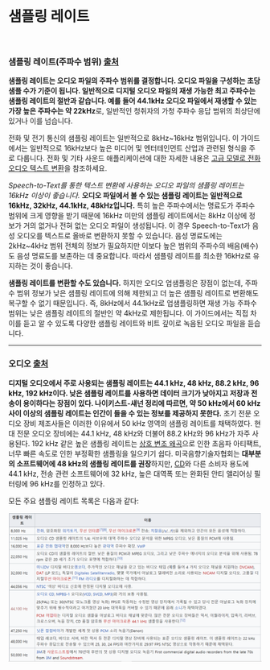 # 샘플링 레이트

​    

### 샘플링 레이트(주파수 범위)    [출처](https://cloud.google.com/solutions/media-entertainment/optimizing-audio-files-for-speech-to-text?hl=ko#sample_rate_frequency_range)

**샘플링 레이트는 오디오 파일의 주파수 범위를 결정합니다. 오디오 파일을 구성하는 초당 샘플 수가 기준이 됩니다. 일반적으로 디지털 오디오 파일의 재생 가능한 최고 주파수는 샘플링 레이트의 절반과 같습니다. 예를 들어 44.1kHz 오디오 파일에서 재생할 수 있는 가장 높은 주파수는 약 22kHz**로, 일반적인 청취자의 가청 주파수 응답 범위의 최상단에 있거나 이를 넘습니다.

전화 및 전기 통신의 샘플링 레이트는 일반적으로 8kHz~16kHz 범위입니다. 이 가이드에서는 일반적으로 16kHz보다 높은 미디어 및 엔터테인먼트 산업과 관련된 형식을 주로 다룹니다. 전화 및 기타 사운드 애플리케이션에 대한 자세한 내용은 [고급 모델로 전화 오디오 텍스트 변환](https://cloud.google.com/speech-to-text/docs/phone-model?hl=ko)을 참조하세요.

_Speech-to-Text를 통한 텍스트 변환에 사용하는 오디오 파일의 샘플링 레이트는 16kHz 이상이 좋습니다._ **오디오 파일에서 볼 수 있는 샘플링 레이트는 일반적으로 16kHz, 32kHz, 44.1kHz, 48kHz입니다.** 특히 높은 주파수에서는 명료도가 주파수 범위에 크게 영향을 받기 때문에 16kHz 미만의 샘플링 레이트에서는 8kHz 이상에 정보가 거의 없거나 전혀 없는 오디오 파일이 생성됩니다. 이 경우 Speech-to-Text가 음성 오디오를 텍스트로 올바로 변환하지 못할 수 있습니다. 음성 명료도에는 2kHz~4kHz 범위 전체의 정보가 필요하지만 이보다 높은 범위의 주파수의 배음(배수)도 음성 명료도를 보존하는 데 중요합니다. 따라서 샘플링 레이트를 최소한 16kHz로 유지하는 것이 좋습니다.

**샘플링 레이트를 변환할 수도 있습니다.** 하지만 오디오 업샘플링은 장점이 없는데, 주파수 범위 정보가 낮은 샘플링 레이트에 의해 제한되고 더 높은 샘플링 레이트로 변환해도 복구할 수 없기 때문입니다. 즉, 8kHz에서 44.1kHz로 업샘플링하면 재생 가능 주파수 범위는 낮은 샘플링 레이트의 절반인 약 4kHz로 제한됩니다. 이 가이드에서는 직접 차이를 듣고 알 수 있도록 다양한 샘플링 레이트와 비트 깊이로 녹음된 오디오 파일을 듣습니다.

---

### 오디오   [출처](https://ko.wikipedia.org/wiki/%EC%83%98%ED%94%8C%EB%A7%81_%EB%A0%88%EC%9D%B4%ED%8A%B8)

**디지털 오디오에서 주로 사용되는 샘플링 레이트는 44.1 kHz, 48 kHz, 88.2 kHz, 96 kHz, 192 kHz이다. 낮은 샘플링 레이트를 사용하면 데이터 크기가 낮아지고 저장과 전송이 용이하다는 장점이 있다. 나이키스트-섀넌 정리에 따르면, 약 50 kHz에서 60 kHz 사이 이상의 샘플링 레이트는 인간이 들을 수 있는 정보를 제공하지 못한다.** 초기 전문 오디오 장비 제조사들은 이러한 이유에서 50 kHz 영역의 샘플링 레이트를 채택하였다. 현대 전문 오디오 장비에는 44.1 kHz, 48 kHz와 더불어 88.2 kHz와 96 kHz가 자주 사용된다. 192 kHz 같은 높은 샘플링 레이트는 [상호 변조 왜곡](https://ko.wikipedia.org/w/index.php?title=상호_변조_왜곡&action=edit&redlink=1)으로 인한 초음파 아티팩트, 너무 빠른 속도로 인한 부정확한 샘플링을 일으키기 쉽다. 미국음향기술자협회는 **대부분의 소프트웨어에 48 kHz의 샘플링 레이트를 권장**하지만, [CD](https://ko.wikipedia.org/wiki/컴팩트_디스크)와 다른 소비자 용도에 44.1 kHz, 전송 관련 소프트웨어에 32 kHz, 높은 대역폭 또는 완화된 안티 앨리어싱 필터링에 96 kHz를 인정하고 있다.

모든 주요 샘플링 레이트 목록은 다음과 같다:

<IMG SRC="../source/샘플링레이트 표.PNG">


